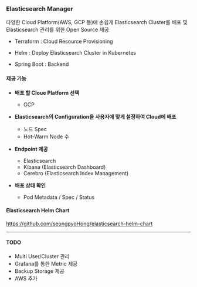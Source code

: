 ### Elasticsearch Manager

다양한 Cloud Platform(AWS, GCP 등)에 손쉽게 Elasticsearch Cluster를 배포 및 Elasticsearch 관리를 위한 Open Source 제공

- Terraform : Cloud Resource Provisioning

- Helm : Deploy Elasticsearch Cluster in Kubernetes

- Spring Boot : Backend

#### 제공 기능

- **배포 할 Cloue Platform 선택** 
   - GCP

- **Elasticsearch의 Configuration을 사용자에 맞게 설정하여 Cloud에 배포**
  - 노드 Spec
  - Hot-Warm Node 수

- **Endpoint 제공**
  - Elasticsearch
  - Kibana (Elasticsearch Dashboard)
  - Cerebro (Elasticsearch Index Management)
- **배포 상태 확인**
    - Pod Metadata / Spec / Status
    
#### Elasticsearch Helm Chart
https://github.com/seongpyoHong/elasticsearch-helm-chart

---

#### TODO
- Multi User/Cluster 관리
- Grafana를 통한 Metric 제공
- Backup Storage 제공
- AWS 추가
